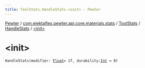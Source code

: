 ```yaml
---
title: ToolStats.HandleStats.<init> - Pewter
---
```


[Pewter](../../../index.html) / [com.ejektaflex.pewter.api.core.materials.stats](../../index.html) / [ToolStats](../index.html) / [HandleStats](index.html) / [&lt;init&gt;](./-init-.html)

# &lt;init&gt;

`HandleStats(modifier: `[`Float`](https://kotlinlang.org/api/latest/jvm/stdlib/kotlin/-float/index.html)` = 1f, durability: `[`Int`](https://kotlinlang.org/api/latest/jvm/stdlib/kotlin/-int/index.html)` = 0)`